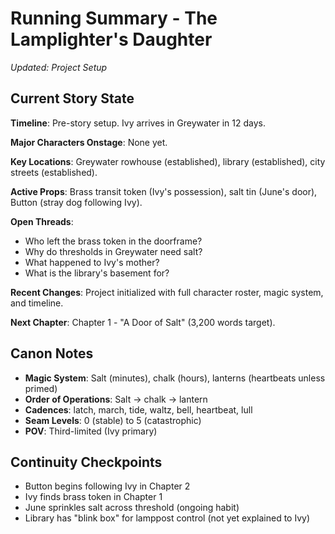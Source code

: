 # Running Summary - The Lamplighter's Daughter

*Updated: Project Setup*

## Current Story State

**Timeline**: Pre-story setup. Ivy arrives in Greywater in 12 days.

**Major Characters Onstage**: None yet.

**Key Locations**: Greywater rowhouse (established), library (established), city streets (established).

**Active Props**: Brass transit token (Ivy's possession), salt tin (June's door), Button (stray dog following Ivy).

**Open Threads**: 
- Who left the brass token in the doorframe?
- Why do thresholds in Greywater need salt?
- What happened to Ivy's mother?
- What is the library's basement for?

**Recent Changes**: Project initialized with full character roster, magic system, and timeline.

**Next Chapter**: Chapter 1 - "A Door of Salt" (3,200 words target).

## Canon Notes

- **Magic System**: Salt (minutes), chalk (hours), lanterns (heartbeats unless primed)
- **Order of Operations**: Salt → chalk → lantern
- **Cadences**: latch, march, tide, waltz, bell, heartbeat, lull
- **Seam Levels**: 0 (stable) to 5 (catastrophic)
- **POV**: Third-limited (Ivy primary)

## Continuity Checkpoints

- Button begins following Ivy in Chapter 2
- Ivy finds brass token in Chapter 1
- June sprinkles salt across threshold (ongoing habit)
- Library has "blink box" for lamppost control (not yet explained to Ivy)
